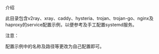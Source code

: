 介绍

此目录包含v2ray、xray、caddy、hysteria、trojan、trojan-go、nginx及haproxy的service配置示例，以便参考及手工配置systemd服务。

注意：

配置示例中的名称及路径等更改为自己配置即可。
